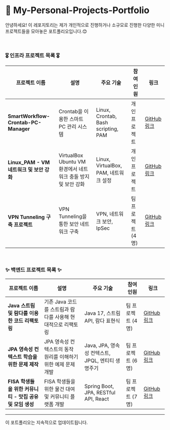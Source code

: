 # 🐥 My-Personal-Projects-Portfolio
안녕하세요! 이 레포지토리는 제가 개인적으로 진행하거나 소규모로 진행한 다양한 미니 프로젝트들을 모아놓은 포트폴리오입니다.😊

<br>

### 🎖️ 인프라 프로젝트 목록 🎖️

| 프로젝트 이름 | 설명 | 주요 기술 | 참여 인원 | 링크 |
|---------------|------|-----------|----------|------|
| **SmartWorkflow-Crontab-PC-Manager** | Crontab을 이용한 스마트 PC 관리 시스템 | Linux, Crontab, Bash scripting, PAM | 개인 프로젝트 | [GitHub 링크](https://github.com/RyuChaeHyun/Linux_crontab) |
| **Linux_PAM - VM 네트워크 및 보안 강화** | VirtualBox Ubuntu VM 환경에서 네트워크 충돌 방지 및 보안 강화 | Linux, VirtualBox, PAM, 네트워크 설정 | 개인 프로젝트 | [GitHub 링크](https://github.com/RyuChaeHyun/Linux_PAM) |
| **VPN Tunneling 구축 프로젝트** | VPN Tunneling을 통한 보안 네트워크 구축 | VPN, 네트워크 보안, IpSec | 팀 프로젝트 (4명) | [GitHub 링크](https://github.com/WooLockVLock/VPNTunneling) |

<br>

### ✨ 백엔드 프로젝트 목록 ✨

| 프로젝트 이름 | 설명 | 주요 기술 | 참여 인원 | 링크 |
|---------------|------|-----------|----------|------|
| **Java 스트림 및 람다를 이용한 코드 리팩토링** | 기존 Java 코드를 스트림과 람다를 사용해 현대적으로 리팩토링 | Java 17, 스트림 API, 람다 표현식 | 팀 프로젝트 (4명) | [GitHub 링크](https://github.com/castlhoo/Refactoring) |
| **JPA 영속성 컨텍스트 학습을 위한 문제 제작** | JPA 영속성 컨텍스트의 동작 원리를 이해하기 위한 예제 문제 개발 | Java, JPA, 영속성 컨텍스트, JPQL, 엔티티 생명주기 | 팀 프로젝트 (6명) | [GitHub 링크](https://github.com/Fisa3/OJT_Project) |
| **FISA 학생들을 위한 커뮤니티 - 맛집 공유 및 모임 생성** | FISA 학생들을 위한 물건 대여 및 커뮤니티 플랫폼 개발 | Spring Boot, JPA, RESTful API, React | 팀 프로젝트 (7명) | [GitHub 링크](https://github.com/yuwankang/FISA-Land) |



---

이 포트폴리오는 지속적으로 업데이트됩니다.

